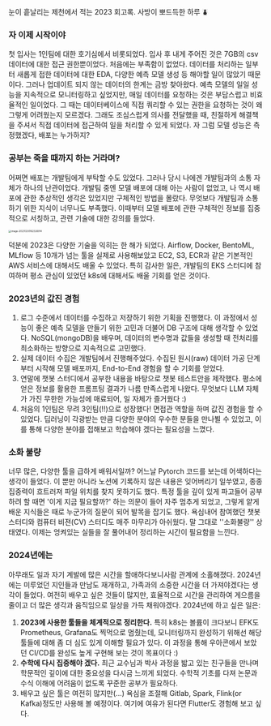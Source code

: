 



눈이 흩날리는 제천에서 적는 2023 회고록. 사방이 뽀드득한 하루 ⛇



### 자 이제 시작이야

첫 입사는 1인팀에 대한 호기심에서 비롯되었다. 입사 후 내게 주어진 것은 7GB의 csv 데이터에 대한 접근 권한뿐이었다. 처음에는 부족함이 없었다. 데이터를 처리하는 일부터 새롭게 접한 데이터에 대한 EDA, 다양한 예측 모델 생성 등 해야할 일이 많았기 때문이다. 그러나 업데이트 되지 않는 데이터의 한계는 금방 찾아왔다. 예측 모델의 일일 성능을 지속적으로 모니터링하고 싶었지만, 매일 데이터를 요청하는 것은 부담스럽고 비효율적인 일이었다. 그 때는 데이터베이스에 직접 쿼리할 수 있는 권한을 요청하는 것이 왜 그렇게 어려웠는지 모르겠다. 그래도 조심스럽게 의사를 전달했을 때, 친절하게 해결책을 주셔서 직접 데이터에 접근하여 일을 처리할 수 있게 되었다. 자 그럼 모델 성능은 측정했겠다, 배포는 누가하지?



### 공부는 죽을 때까지 하는 거라며?

어쩌면 배포는 개발팀에게 부탁할 수도 있었다. 그러나 당시 나에겐 개발팀과의 소통 자체가 하나의 난관이었다. 개발팀 중엔 모델 배포에 대해 아는 사람이 없었고, 나 역시 배포에 관한 추상적인 생각은 있었지만 구체적인 방법을 몰랐다. 무엇보다 개발팀과 소통하기 위한 지식이 너무나도 부족했다. 이때부터 모델 배포에 관한 구체적인 정보를 집중적으로 서칭하고, 관련 기술에 대한 강의를 들었다.

<img src="/Users/kida/personal/kida0.github.io/assets/images/image-20231230162326914.png" alt="image-20231230162326914" style="zoom: 33%;" />

덕분에 2023은 다양한 기술을 익히는 한 해가 되었다. Airflow, Docker, BentoML, MLflow 등 10개가 넘는 툴을 실제로 사용해보았고 EC2, S3, ECR과 같은 기본적인 AWS 서비스에 대해서도 배울 수 있었다. 특히 감사한 일은, 개발팀의 EKS 스터디에 참여하며 평소 관심이 있었던 k8s에 대해서도 배울 기회를 얻은 것이다.



### 2023년의 값진 경험

1. 로그 수준에서 데이터를 수집하고 저장하기 위한 기획을 진행했다. 이 과정에서 성능이 좋은 예측 모델을 만들기 위한 고민과 더불어 DB 구조에 대해 생각할 수 있었다. NoSQL(mongoDB)을 배우며, 데이터의 변수명과 값들을 생성할 때 전처리를 최소화하는 방향으로 지속적으로 고민했다.
2. 실제 데이터 수집은 개발팀에서 진행해주었다. 수집된 원시(raw) 데이터 가공 단계부터 시작해 모델 배포까지, End-to-End 경험을 할 수 기회를 얻었다.
3. 연말에 챗봇 스터디에서 공부한 내용을 바탕으로 챗봇 테스트안을 제작했다. 평소에 얻은 정보를 활용한 프롬프팅 결과가 나름 만족스럽게 나왔다. 무엇보다 LLM 자체가 가진 무한한 가능성에 매료되어, 일 자체가 즐거웠다 :)
4. 처음의 1인팀은 무려 3인팀(!!)으로 성장했다! 면접관 역할을 하며 값진 경험을 할 수 있었다. 딥러닝이 각광받는 만큼 다양한 분야의 우수한 분들을 만나뵐 수 있었고, 이를 통해 다양한 분야를 접해보고 학습해야 겠다는 필요성을 느꼈다.



### 소화 불량

너무 많은, 다양한 툴을 급하게 배워서일까? 어느날 Pytorch 코드를 보는데 어색하다는 생각이 들었다. 이 뿐만 아니라 노션에 기록하지 않은 내용은 잊어버리기 일쑤였고, 종종 집중력이 흐트러져 파일 위치를 찾지 못하기도 했다. 특정 툴을 깊이 있게 파고들어 공부하려 할 때면 '이게 지금 필요할까?' 하는 의문이 들어 자주 멈추게 되었고, 그렇게 얕게 배운 지식들은 때로 누군가의 질문이 되어 발목을 잡기도 했다. 욕심내어 참여했던 챗봇 스터디와 컴퓨터 비젼(CV) 스터디도 매주 마무리가 아쉬웠다. 말 그대로 ''소화불량'' 상태였다. 이제는 엉켜있는 실들을 잘 풀어내어 정리하는 시간이 필요함을 느낀다. 



### 2024년에는

아무래도 일과 자기 계발에 많은 시간을 할애하다보니사람 관계에 소홀해졌다. 2024년에는 미루었던 지인들과 만남도 재개하고, 가족과의 소중한 시간을 더 가져야겠다는 생각이 들었다. 여전히 배우고 싶은 것들이 많지만, 효율적으로 시간을 관리하여 게으름을 줄이고 더 많은 생각과 움직임으로 일상을 가득 채워야겠다. 2024년에 하고 싶은 일은:

1. **2023에 사용한 툴들을 체계적으로 정리한다.** 특히 k8s는 볼륨이 크다보니 EFK도 Prometheus, Grafana도 찍먹으로 멈췄는데, 모니터링까지 완성하기 위해선 해당 툴들에 대해 좀 더 심도 있게 이해할 필요가 있다. 이 과정을 통해 우아콘에서 보았던 CI/CD를 완성도 높게 구현해 보는 것이 목표이다 :)
2. **수학에 다시 집중해야 겠다.** 최근 교수님과 박사 과정을 밟고 있는 친구들을 만나며 학문적인 깊이에 대한 중요성을 다시금 느끼게 되었다. 수학적 기초를 다져 논문과 수식 이해에 어려움이 없도록 꾸준한 공부가 필요하다.
3. 배우고 싶은 툴은 여전히 많지만(...) 욕심을 조절해 Gitlab, Spark, Flink(or Kafka)정도만 사용해 볼 예정이다. 여기에 여유가 된다면 Flutter도 경험해 보고 싶다.



